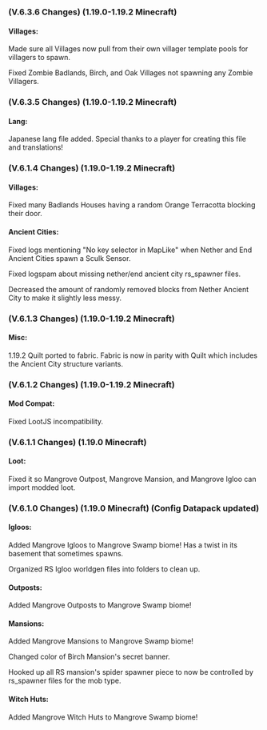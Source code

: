 ### **(V.6.3.6 Changes) (1.19.0-1.19.2 Minecraft)**

#### Villages:
Made sure all Villages now pull from their own villager template pools for villagers to spawn.

Fixed Zombie Badlands, Birch, and Oak Villages not spawning any Zombie Villagers.


### **(V.6.3.5 Changes) (1.19.0-1.19.2 Minecraft)**

#### Lang:
Japanese lang file added. Special thanks to a player for creating this file and translations!


### **(V.6.1.4 Changes) (1.19.0-1.19.2 Minecraft)**

#### Villages:
Fixed many Badlands Houses having a random Orange Terracotta blocking their door.

#### Ancient Cities:
Fixed logs mentioning "No key selector in MapLike" when Nether and End Ancient Cities spawn a Sculk Sensor.

Fixed logspam about missing nether/end ancient city rs_spawner files.

Decreased the amount of randomly removed blocks from Nether Ancient City to make it slightly less messy.


### **(V.6.1.3 Changes) (1.19.0-1.19.2 Minecraft)**

#### Misc:
1.19.2 Quilt ported to fabric. Fabric is now in parity with Quilt which includes the Ancient City structure variants.


### **(V.6.1.2 Changes) (1.19.0-1.19.2 Minecraft)**

#### Mod Compat:
Fixed LootJS incompatibility.


### **(V.6.1.1 Changes) (1.19.0 Minecraft)**

#### Loot:
Fixed it so Mangrove Outpost, Mangrove Mansion, and Mangrove Igloo can import modded loot.


### **(V.6.1.0 Changes) (1.19.0 Minecraft) (Config Datapack updated)**

#### Igloos:
Added Mangrove Igloos to Mangrove Swamp biome! Has a twist in its basement that sometimes spawns.

Organized RS Igloo worldgen files into folders to clean up.

#### Outposts:
Added Mangrove Outposts to Mangrove Swamp biome!

#### Mansions:
Added Mangrove Mansions to Mangrove Swamp biome!

Changed color of Birch Mansion's secret banner.

Hooked up all RS mansion's spider spawner piece to now be controlled by rs_spawner files for the mob type.

#### Witch Huts:
Added Mangrove Witch Huts to Mangrove Swamp biome!